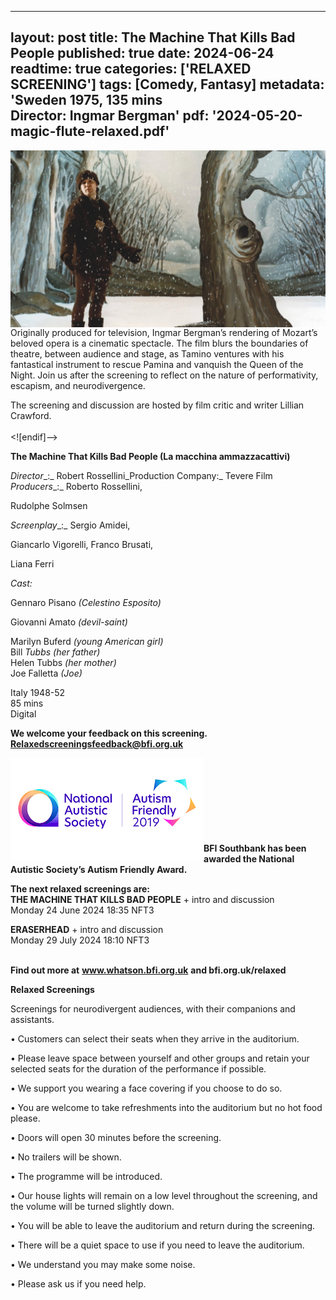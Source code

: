 
---
layout: post
title: The Machine That Kills Bad People
published: true
date: 2024-06-24
readtime: true
categories: ['RELAXED SCREENING']
tags: [Comedy, Fantasy]
metadata: 'Sweden 1975, 135 mins<br> Director: Ingmar Bergman'
pdf: '2024-05-20-magic-flute-relaxed.pdf'
---

<img style="float: left;" src="/img/magic-flute-02.jpeg"><br><br><br><br><br><br><br><br><br>

Originally produced for television, Ingmar Bergman’s rendering of Mozart’s beloved opera is a cinematic spectacle. The film blurs the boundaries of theatre, between audience and stage, as Tamino ventures with his fantastical instrument to rescue Pamina and vanquish the Queen of the Night. Join us after the screening to reflect on the nature of performativity, escapism, and neurodivergence.

The screening and discussion are hosted by film critic and writer Lillian Crawford.
<br><br>
<![endif]-->

**The Machine That Kills Bad People (La macchina ammazzacattivi)**

_Director__:_ Robert Rossellini_Production Company:_ Tevere Film  
_Producers__:_ Roberto Rossellini,

Rudolphe Solmsen

_Screenplay__:_ Sergio Amidei,

Giancarlo Vigorelli, Franco Brusati,

Liana Ferri

_Cast:_

Gennaro Pisano _(Celestino Esposito)_

Giovanni Amato _(devil-saint)_

Marilyn Buferd _(young American girl)_  
Bill _Tubbs (her father)_  
Helen Tubbs _(her mother)_  
Joe Falletta _(Joe)_  

Italy 1948-52  
85 mins  
Digital  


**We welcome your feedback on this screening. Relaxedscreeningsfeedback@bfi.org.uk**


<img style="float: left;" src="/img/autistic_society.png"><br><br><br><br><br><br><br><br>
**BFI Southbank has been awarded the National Autistic Society’s Autism Friendly Award.**


**The next relaxed screenings are:**<br> 
**THE MACHINE THAT KILLS BAD PEOPLE** + intro and discussion<br>
Monday 24 June 2024 18:35 NFT3

**ERASERHEAD** + intro and discussion<br>
Monday 29 July 2024 18:10 NFT3
<br><br>


**Find out more at**
**www.whatson.bfi.org.uk**
**and bfi.org.uk/relaxed**
<br>

**Relaxed Screenings**

Screenings for neurodivergent audiences, with their companions and assistants.

• Customers can select their seats when they arrive in the auditorium. 

• Please leave space between yourself and other groups and retain your selected seats for the duration of the performance if possible.

• We support you wearing a face covering if you choose to do so.

• You are welcome to take refreshments into the auditorium but no hot food please.

• Doors will open 30 minutes before the screening.

• No trailers will be shown.

• The programme will be introduced.

• Our house lights will remain on a low level throughout the screening, and the volume will be turned slightly down.

• You will be able to leave the auditorium and return during the screening.

• There will be a quiet space to use if you need to leave the auditorium.

• We understand you may make some noise.

• Please ask us if you need help.
<!--stackedit_data:
eyJoaXN0b3J5IjpbODYyNDkwNTIzXX0=
-->

<!--stackedit_data:
eyJoaXN0b3J5IjpbMTA4MTgzNzI4Ml19
-->